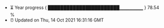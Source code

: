 - ⏳ Year progress { ███████████████████████▁▁▁▁▁▁▁ } 78.54 %
- ⏰ Updated on Thu, 14 Oct 2021 16:31:16 GMT

